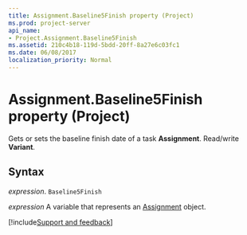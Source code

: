 ```yaml
---
title: Assignment.Baseline5Finish property (Project)
ms.prod: project-server
api_name:
- Project.Assignment.Baseline5Finish
ms.assetid: 210c4b18-119d-5bdd-20ff-8a27e6c03fc1
ms.date: 06/08/2017
localization_priority: Normal
---
```



# Assignment.Baseline5Finish property (Project)

Gets or sets the baseline finish date of a task  **Assignment**. Read/write **Variant**.


## Syntax

_expression_. `Baseline5Finish`

_expression_ A variable that represents an [Assignment](./Project.Assignment.md) object.

[!include[Support and feedback](~/includes/feedback-boilerplate.md)]